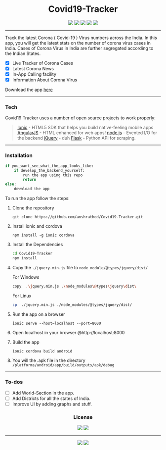 <div align="center">

# Covid19-Tracker

[![](https://img.shields.io/badge/MADE%20WITH-IONIC-blue?style=for-the-badge&logo=ionic&labelColor=000000&color=3880FF)](https://ionicframework.com/) [![](https://img.shields.io/badge/BUILT%20FOR-ANDROID-blue?style=for-the-badge&logo=android&labelColor=000000&color=3DDC84&logoColor=3DDC84)](https://flask.palletsprojects.com/en/1.1.x/) [![](https://img.shields.io/badge/MADE%20USING-FLASK-blue?style=for-the-badge&logo=flask&labelColor=000000&color=blue&logoColor=ffffff)](https://flask.palletsprojects.com/en/1.1.x/) [![](https://img.shields.io/badge/MADE%20USING-ANGULARJS-blue?style=for-the-badge&logo=angularjs&labelColor=000000&color=E23237&logoColor=E23237)](https://angular.io/)  [![](https://img.shields.io/badge/IDE-VISUAL%20STUDIO%20CODE-blue?style=for-the-badge&logo=visual-studio-code&labelColor=000000&color=007ACC&logoColor=ffffff)](https://code.visualstudio.com/)
</div>

----
Track the latest Corona ( Covid-19 ) Virus numbers across the India.
In this app, you will get the latest stats on the number of corona virus cases in India.
Cases of Corona Virus in India are further segregated according to the Indian States.

- [x] Live Tracker of Corona Cases
- [x] Latest Corona News
- [x] In-App Calling facility
- [x] Information About Corona Virus

Download the app [here](https://bit.ly/coronatracker106)

----

### Tech
Covid19 Tracker uses a number of open source projects to work properly:
> [Ionic](https://ionicframework.com/) -  HTML5 SDK that helps you build native-feeling mobile apps
[AngularJS](https://angular.io/) - HTML enhanced for web apps!
[node.js](https://nodejs.org/en/) - Evented I/O for the backend
[jQuery](https://jquery.com/) - duh
[Flask](https://flask.palletsprojects.com/en/1.1.x/) - Python API for scraping.
----

### Installation

```python
if you_want_see_what_the_app_looks_like:
    if develop_the_backend_yourself:
        run the app using this repo
        return
else:
    download the app
```

To run the app follow the steps:

1. Clone the repository

    ```shell
    git clone https://github.com/anshrathod/Covid19-Tracker.git
    ```

2. Install ionic and cordova

    ```shell
    npm install -g ionic cordova
    ```
4. Install the Dependencies

    ```sh
    cd Covid19-Tracker
    npm install
    ```
5. Copy the `./jquery.min.js` file to `node_module/@types/jquery/dist/`
    
    For Windows
    ```sh
    copy  .\jquery.min.js .\node_modules\@types\jquery\dist\
    ```
    For Linux 
    ```sh
    cp  ./jquery.min.js ./node_modules/@types/jquery/dist/
    ```

5. Run the app on a browser

    ```shell
    ionic serve --host=localhost --port=8000
    ```

6. Open localhost in your browser @http://localhost:8000

7. Build the app

    ```shell
    ionic cordova build android
    ```

8. You will the .apk file in the directory `/platforms/android/app/build/outputs/apk/debug`
---

### To-dos

 - [ ]  Add World-Section in the app.
 - [ ] Add Districts for all the states of India.
 - [ ] Improve UI by adding graphs and stuff.

<div align="center">

### License
[![](https://img.shields.io/badge/LICENSE-MIT-blue?style=for-the-badge&labelColor=099c77&color=335163)](https://opensource.org/licenses/MIT) [![](https://img.shields.io/badge/CERTIFIED%20BY-SNOOP%20LION-blue?style=for-the-badge&&labelColor=050505&color=b31755&logoColor=ffffff)](#) 


---

[![](https://img.shields.io/badge/MADE%20BY%20ANSH-WITH%20LOVE-blue?style=for-the-badge&labelColor=43de43&color=244224)](#) [![](https://img.shields.io/badge/STAY%20HOME-STAY%20SAFE-blue?style=for-the-badge&labelColor=64c&color=317)](#)

</div>
